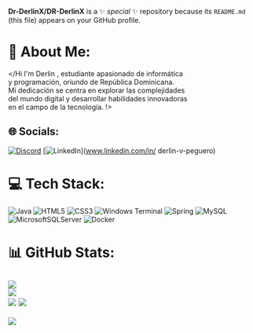 
**Dr-DerlinX/DR-DerlinX** is a ✨ _special_ ✨ repository because its `README.md` (this file) appears on your GitHub profile.

# 👋​ About Me:
</Hi I'm Derlin , estudiante apasionado de informática<br> y programación, oriundo de República Dominicana. <br>Mi dedicación se centra en explorar las complejidades <br>del mundo digital y desarrollar habilidades innovadoras <br>en el campo de la tecnología. !>


## 🌐 Socials:
[![Discord](https://img.shields.io/badge/Discord-%237289DA.svg?logo=discord&logoColor=white)](https://discord.gg/DerlinXD#1841) [![LinkedIn](https://img.shields.io/badge/LinkedIn-%230077B5.svg?logo=linkedin&logoColor=white)](www.linkedin.com/in/
derlin-v-peguero) 

# 💻 Tech Stack:
![Java](https://img.shields.io/badge/java-%23ED8B00.svg?style=for-the-badge&logo=openjdk&logoColor=white) ![HTML5](https://img.shields.io/badge/html5-%23E34F26.svg?style=for-the-badge&logo=html5&logoColor=white) ![CSS3](https://img.shields.io/badge/css3-%231572B6.svg?style=for-the-badge&logo=css3&logoColor=white) ![Windows Terminal](https://img.shields.io/badge/Windows%20Terminal-%234D4D4D.svg?style=for-the-badge&logo=windows-terminal&logoColor=white) ![Spring](https://img.shields.io/badge/spring-%236DB33F.svg?style=for-the-badge&logo=spring&logoColor=white) ![MySQL](https://img.shields.io/badge/mysql-%2300000f.svg?style=for-the-badge&logo=mysql&logoColor=white) ![MicrosoftSQLServer](https://img.shields.io/badge/Microsoft%20SQL%20Server-CC2927?style=for-the-badge&logo=microsoft%20sql%20server&logoColor=white) ![Docker](https://img.shields.io/badge/docker-%230db7ed.svg?style=for-the-badge&logo=docker&logoColor=white)
# 📊 GitHub Stats:
![](https://github-readme-stats.vercel.app/api?username=Dr-DerlinX&theme=nord&hide_border=false&include_all_commits=false&count_private=false)<br/>
![](https://github-readme-streak-stats.herokuapp.com/?user=Dr-DerlinX&theme=nord&hide_border=false)<br/>
![](https://github-readme-stats.vercel.app/api/top-langs/?username=Dr-DerlinX&theme=nord&hide_border=false&include_all_commits=false&count_private=false&layout=compact)
![](https://app.aluracursos.com/degree/certificate/52efd9ea-98fe-44ee-9fc5-4bdcaeff1716)
---
[![](https://visitcount.itsvg.in/api?id=Dr-DerlinX&icon=2&color=0)](https://visitcount.itsvg.in)

<!-- Proudly created with GPRM ( https://gprm.itsvg.in ) -->
